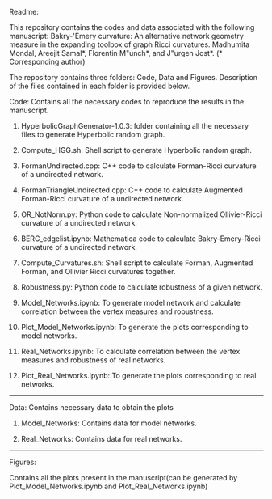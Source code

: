 Readme:

This repository contains the codes and data associated with the following manuscript:
Bakry-\'Emery curvature: An alternative network geometry measure in the expanding toolbox of graph Ricci curvatures.
Madhumita Mondal, Areejit Samal*, Florentin M\"unch*, and J\"urgen Jost*.
(* Corresponding author)


The repository contains three folders: Code, Data and Figures. Description of the files contained in each folder is provided below.

Code: Contains all the necessary codes to reproduce the results in the manuscript.

1. HyperbolicGraphGenerator-1.0.3: folder containing all the necessary files to generate Hyperbolic random graph.

2. Compute_HGG.sh: Shell script to generate Hyperbolic random graph.

3. FormanUndirected.cpp: C++ code to calculate Forman-Ricci curvature of a undirected network.

4. FormanTriangleUndirected.cpp: C++ code to calculate Augmented Forman-Ricci curvature of a undirected network.

5. OR_NotNorm.py: Python code to calculate Non-normalized Ollivier-Ricci curvature of a undirected network.

6. BERC_edgelist.ipynb: Mathematica code to calculate Bakry-Emery-Ricci curvature of a undirected network.

7. Compute_Curvatures.sh: Shell script to calculate Forman, Augmented Forman, and Ollivier Ricci curvatures together.

8. Robustness.py: Python code to calculate robustness of a given network.

9. Model_Networks.ipynb: To generate model network and calculate correlation between the vertex measures and robustness.

10. Plot_Model_Networks.ipynb: To generate the plots corresponding to model networks.

11. Real_Networks.ipynb: To calculate correlation between the vertex measures and robustness of real networks.

12. Plot_Real_Networks.ipynb: To generate the plots corresponding to real networks.

----------------------------------------------------------------------------------------------------------

Data: Contains necessary data to obtain the plots

1. Model_Networks: Contains data for model networks.

2. Real_Networks: Contains data for real networks.

---------------------------------------------------------------------------------------------------------

Figures: 

Contains all the plots present in the manuscript(can be generated by Plot_Model_Networks.ipynb and Plot_Real_Networks.ipynb)
